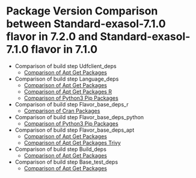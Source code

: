 # Package Version Comparison between Standard-exasol-7.1.0 flavor in 7.2.0 and Standard-exasol-7.1.0 flavor in 7.1.0

- Comparison of build step Udfclient_deps
  - [Comparison of Apt Get Packages](udfclient_deps/apt_get_packages_diff.md)
- Comparison of build step Language_deps
  - [Comparison of Apt Get Packages](language_deps/apt_get_packages_diff.md)
  - [Comparison of Apt Get Packages R](language_deps/apt_get_packages_r_diff.md)
  - [Comparison of Python3 Pip Packages](language_deps/python3_pip_packages_diff.md)
- Comparison of build step Flavor_base_deps_r
  - [Comparison of Cran Packages](flavor_base_deps_r/cran_packages_diff.md)
- Comparison of build step Flavor_base_deps_python
  - [Comparison of Python3 Pip Packages](flavor_base_deps_python/python3_pip_packages_diff.md)
- Comparison of build step Flavor_base_deps_apt
  - [Comparison of Apt Get Packages](flavor_base_deps_apt/apt_get_packages_diff.md)
  - [Comparison of Apt Get Packages Trivy](flavor_base_deps_apt/apt_get_packages_trivy_diff.md)
- Comparison of build step Build_deps
  - [Comparison of Apt Get Packages](build_deps/apt_get_packages_diff.md)
- Comparison of build step Base_test_deps
  - [Comparison of Apt Get Packages](base_test_deps/apt_get_packages_diff.md)
